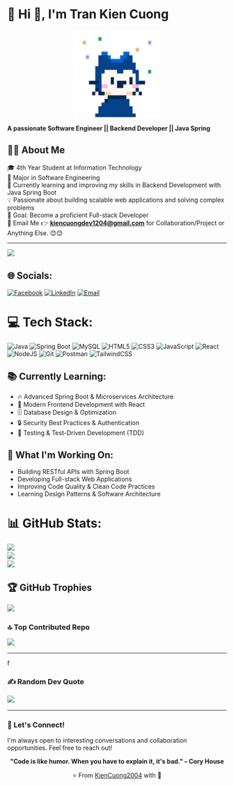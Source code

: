 # 💫 Hi 👋, I'm Tran Kien Cuong

<div align="center">
  <img src="./mona-happy.gif" width="200" height="200" alt="Mona Lisa Happy">
</div>

**A passionate Software Engineer || Backend Developer || Java Spring**

## 👨‍💻 About Me

🎓 4th Year Student at Information Technology  
💼 Major in Software Engineering  
🌱 Currently learning and improving my skills in Backend Development with Java Spring Boot  
💡 Passionate about building scalable web applications and solving complex problems  
🎯 Goal: Become a proficient Full-stack Developer  
📩 Email Me 👉 **kiencuongdev1204@gmail.com** for Collaboration/Project or Anything Else. 😊😊

---

![](https://komarev.com/ghpvc/?username=KienCuong2004&color=blue&style=flat-square&label=Profile+Views)

## 🌐 Socials:

[![Facebook](https://img.shields.io/badge/Facebook-%231877F2.svg?logo=Facebook&logoColor=white)](https://www.facebook.com/KienCuong2003)
[![LinkedIn](https://img.shields.io/badge/LinkedIn-%230077B5.svg?logo=linkedin&logoColor=white)](https://www.linkedin.com/in/trankiencuong2004/)
[![Email](https://img.shields.io/badge/Email-D14836?logo=gmail&logoColor=white)](mailto:kiencuongdev1204@gmail.com)

# 💻 Tech Stack:

![Java](https://img.shields.io/badge/java-%23ED8B00.svg?style=for-the-badge&logo=openjdk&logoColor=white)
![Spring Boot](https://img.shields.io/badge/springboot-%236DB33F.svg?style=for-the-badge&logo=springboot&logoColor=white)
![MySQL](https://img.shields.io/badge/mysql-4479A1.svg?style=for-the-badge&logo=mysql&logoColor=white)
![HTML5](https://img.shields.io/badge/html5-%23E34F26.svg?style=for-the-badge&logo=html5&logoColor=white)
![CSS3](https://img.shields.io/badge/css3-%231572B6.svg?style=for-the-badge&logo=css3&logoColor=white)
![JavaScript](https://img.shields.io/badge/javascript-%23323330.svg?style=for-the-badge&logo=javascript&logoColor=%23F7DF1E)
![React](https://img.shields.io/badge/react-%2320232a.svg?style=for-the-badge&logo=react&logoColor=%2361DAFB)
![NodeJS](https://img.shields.io/badge/node.js-6DA55F?style=for-the-badge&logo=node.js&logoColor=white)
![Git](https://img.shields.io/badge/git-%23F05033.svg?style=for-the-badge&logo=git&logoColor=white)
![Postman](https://img.shields.io/badge/Postman-FF6C37?style=for-the-badge&logo=postman&logoColor=white)
![TailwindCSS](https://img.shields.io/badge/tailwindcss-%2338B2AC.svg?style=for-the-badge&logo=tailwind-css&logoColor=white)

## 📚 Currently Learning:

- 🔥 Advanced Spring Boot & Microservices Architecture
- 🎨 Modern Frontend Development with React
- 🗄️ Database Design & Optimization
- 🔒 Security Best Practices & Authentication
- 🧪 Testing & Test-Driven Development (TDD)

## 🚀 What I'm Working On:

- Building RESTful APIs with Spring Boot
- Developing Full-stack Web Applications
- Improving Code Quality & Clean Code Practices
- Learning Design Patterns & Software Architecture

# 📊 GitHub Stats:

![](https://github-readme-stats.vercel.app/api?username=KienCuong2004&theme=dark&hide_border=false&include_all_commits=true&count_private=false)<br/>
![](https://nirzak-streak-stats.vercel.app/?user=KienCuong2004&theme=dark&hide_border=false)<br/>
![](https://github-readme-stats.vercel.app/api/top-langs/?username=KienCuong2004&theme=dark&hide_border=false&include_all_commits=true&count_private=false&layout=compact)

## 🏆 GitHub Trophies

![](https://github-profile-trophy.vercel.app/?username=KienCuong2004&theme=radical&no-frame=false&no-bg=true&margin-w=4)

### 🔝 Top Contributed Repo

![](https://github-contributor-stats.vercel.app/api?username=KienCuong2004&limit=5&theme=dark&combine_all_yearly_contributions=true)

---

f

### ✍️ Random Dev Quote

![](https://quotes-github-readme.vercel.app/api?type=horizontal&theme=radical)

---

### 💬 Let's Connect!

I'm always open to interesting conversations and collaboration opportunities. Feel free to reach out!

<div align="center">
  
**"Code is like humor. When you have to explain it, it's bad." – Cory House**

⭐️ From [KienCuong2004](https://github.com/KienCuong2004) with 💙

</div>
